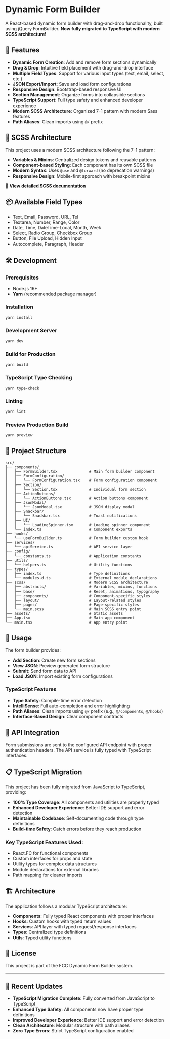 # Dynamic Form Builder

A React-based dynamic form builder with drag-and-drop functionality, built using jQuery FormBuilder. **Now fully migrated to TypeScript with modern SCSS architecture!**

## 🚀 Features

- **Dynamic Form Creation**: Add and remove form sections dynamically
- **Drag & Drop**: Intuitive field placement with drag-and-drop interface
- **Multiple Field Types**: Support for various input types (text, email, select, etc.)
- **JSON Export/Import**: Save and load form configurations
- **Responsive Design**: Bootstrap-based responsive UI
- **Section Management**: Organize forms into collapsible sections
- **TypeScript Support**: Full type safety and enhanced developer experience
- **Modern SCSS Architecture**: Organized 7-1 pattern with modern Sass features
- **Path Aliases**: Clean imports using `@/` prefix

## 🎨 SCSS Architecture

This project uses a modern SCSS architecture following the 7-1 pattern:

- **Variables & Mixins**: Centralized design tokens and reusable patterns
- **Component-based Styling**: Each component has its own SCSS file
- **Modern Syntax**: Uses `@use` and `@forward` (no deprecation warnings)
- **Responsive Design**: Mobile-first approach with breakpoint mixins

📖 **[View detailed SCSS documentation](./SCSS-ARCHITECTURE.md)**

## 📦 Available Field Types

- Text, Email, Password, URL, Tel
- Textarea, Number, Range, Color  
- Date, Time, DateTime-Local, Month, Week
- Select, Radio Group, Checkbox Group
- Button, File Upload, Hidden Input
- Autocomplete, Paragraph, Header

## 🛠️ Development

### Prerequisites
- Node.js 16+
- **Yarn** (recommended package manager)

### Installation
```bash
yarn install
```

### Development Server
```bash
yarn dev
```

### Build for Production
```bash
yarn build
```

### TypeScript Type Checking
```bash
yarn type-check
```

### Linting
```bash
yarn lint
```

### Preview Production Build
```bash
yarn preview
```

## 📁 Project Structure

```
src/
├── components/
│   ├── FormBuilder.tsx              # Main form builder component
│   ├── FormConfiguration/
│   │   └── FormConfiguration.tsx    # Form configuration component
│   ├── Section/
│   │   └── Section.tsx              # Individual form section
│   ├── ActionButtons/
│   │   └── ActionButtons.tsx        # Action buttons component
│   ├── JsonModal/
│   │   └── JsonModal.tsx            # JSON display modal
│   ├── Snackbar/
│   │   └── Snackbar.tsx             # Toast notifications
│   ├── UI/
│   │   └── LoadingSpinner.tsx       # Loading spinner component
│   └── index.ts                     # Component exports
├── hooks/
│   └── useFormBuilder.ts            # Form builder custom hook
├── services/
│   └── apiService.ts                # API service layer
├── config/
│   └── constants.ts                 # Application constants
├── utils/
│   └── helpers.ts                   # Utility functions
├── types/
│   ├── index.ts                     # Type definitions
│   └── modules.d.ts                 # External module declarations
├── scss/                            # Modern SCSS architecture
│   ├── abstracts/                   # Variables, mixins, functions
│   ├── base/                        # Reset, animations, typography  
│   ├── components/                  # Component-specific styles
│   ├── layout/                      # Layout-related styles
│   ├── pages/                       # Page-specific styles
│   └── main.scss                    # Main SCSS entry point
├── assets/                          # Static assets
├── App.tsx                          # Main app component
└── main.tsx                         # App entry point
```

## 🎯 Usage

The form builder provides:
- **Add Section**: Create new form sections
- **View JSON**: Preview generated form structure
- **Submit**: Send form data to API
- **Load JSON**: Import existing form configurations

### TypeScript Features
- **Type Safety**: Compile-time error detection
- **IntelliSense**: Full auto-completion and error highlighting
- **Path Aliases**: Clean imports using `@/` prefix (e.g., `@/components`, `@/hooks`)
- **Interface-Based Design**: Clear component contracts

## 🔧 API Integration

Form submissions are sent to the configured API endpoint with proper authentication headers. The API service is fully typed with TypeScript interfaces.

## 📋 TypeScript Migration

This project has been fully migrated from JavaScript to TypeScript, providing:

- **100% Type Coverage**: All components and utilities are properly typed
- **Enhanced Developer Experience**: Better IDE support and error detection
- **Maintainable Codebase**: Self-documenting code through type definitions
- **Build-time Safety**: Catch errors before they reach production

### Key TypeScript Features Used:
- React.FC for functional components
- Custom interfaces for props and state
- Utility types for complex data structures
- Module declarations for external libraries
- Path mapping for cleaner imports

## 🏗️ Architecture

The application follows a modular TypeScript architecture:

- **Components**: Fully typed React components with proper interfaces
- **Hooks**: Custom hooks with typed return values
- **Services**: API layer with typed request/response interfaces
- **Types**: Centralized type definitions
- **Utils**: Typed utility functions

## 📄 License

This project is part of the FCC Dynamic Form Builder system.

---

## 🎉 Recent Updates

- **TypeScript Migration Complete**: Fully converted from JavaScript to TypeScript
- **Enhanced Type Safety**: All components now have proper type definitions
- **Improved Developer Experience**: Better IDE support and error detection
- **Clean Architecture**: Modular structure with path aliases
- **Zero Type Errors**: Strict TypeScript configuration enabled
